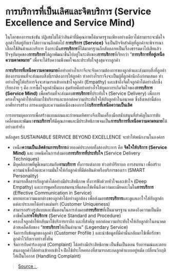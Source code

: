 
การบริการที่เป็นเลิศและจิตบริการ (Service Excellence and Service Mind)
=====

ในโลกของการแข่งขัน ปฏิเสธไม่ได้ว่าสินค้าที่มีคุณภาพได้มาตรฐานเพียงอย่างเดียวไม่สามารถจะมัดใจลูกค้าให้อยู่กับเราได้ยาวนานอีกต่อไป **การบริการ (Service)**  จึงเป็นปัจจัยสำคัญที่ลูกค้าจะพิจารณาเลือกใช้สินค้าและบริการ  ถึงกระนั้น**การบริการ**ที่ได้มาตรฐานก็กลับกลายเป็นเรื่องธรรมดาไปเสียแล้ว ปัจจุบันยุคของ**การบริการ**ได้ถูกพัฒนาขึ้นไปอยู่ในระดับของ**การบริการ**ที่เรียกว่า “**การบริการที่อยู่เหนือความคาดหมาย**” เพื่อจะได้รับความพึงพอใจและประทับใจสูงสุดจากลูกค้า

**การบริการที่เหนือความคาดหมาย**คือทำอย่างไรเราจึงจะจับความต้องการของลูกค้าและส่งมอบสิ่งที่ลูกค้าต้องการแทนที่จะส่งมอบสิ่งที่เราต้องการให้ลูกค้า ทำอย่างไรเราจึงจะเป็นผู้ที่ลูกค้านึกถึงก่อนเสมอ ทำอย่างไรผู้ให้บริการจึงจะสามารถเข้าอกเข้าใจลูกค้า (Empathy) และเข้าถึงจิตใจลูกค้าได้อย่างลึกซึ้ง เรียกง่าย ๆ คือ การซื้อใจลูกค้านั่นเอง สุดท้ายคือทำอย่างไรให้บุคลากรเกิดจิตใจของ**การบริการ (Service Mind)**  เพื่อพร้อมที่จะส่งมอบ**การบริการ**ที่ประทับใจ (Service Delivery) เพื่อการครองใจลูกค้าให้กลับมาใช้บริการและบอกต่อความประทับใจให้กับลูกค้าในอนาคต ซึ่งสิ่งเหล่านี้ต้องอาศัยการสร้าง การคงอยู่และความต่อเนื่องของการให้**บริการที่เหนือความเป็นเลิศ**

การอบรมบุคลากรเพื่อสร้างแบบแผนและกำหนดทิศทางจึงเป็นเครื่องมือสนับสนุนที่สำคัญในการขับเคลื่อนและพัฒนา**งานบริการ**ให้มีคุณภาพและมีประสิทธิภาพจนเป็น**การบริการที่เหนือความคาดหมาย**ได้อย่างแท้จริง

หลักสูตร SUSTAINABLE SERVICE BEYOND EXCELLENCE  จะทำให้พนักงานในองค์กร  

-   เหนือ**ความเป็นเลิศด้านการบริการ**ด้วยองค์ประกอบทั้งสองประการ คือ  **จิตใจให้บริการ (Service Mind)**  และ เทคนิคในการส่งมอบ**การบริการที่ประทับใจ**  (Service Delivery Techniques)
-   มีบุคลิกภาพที่ดูดีเหมาะสมกับ**งานบริการ** ทั้งการแต่งกาย ท่วงท่าอิริยาบถ การสนทนา เพื่อสร้างความน่าเชื่อถือและความมั่นใจให้กับลูกค้าที่มีต่อสินค้าหรือบริการของเรา (SMART Personality)
-   สามารถสื่อสารกับลูกค้าได้อย่างมีประสิทธิภาพ ทั้งการฟังด้วยหัวใจและเข้าใจ (Deep Empathy) และการพูดหรือบทสนทนาที่แสดงให้เห็นถึงความละเมียดละไมใน**การบริการ**  (Effective Communication in Service)
-   แยกแยะความแตกต่างของลูกค้าได้อย่างถูกต้อง เพื่อส่งมอบ**การบริการ**และดูแลเอาใจใส่กับลูกค้าแต่ละประเภทได้อย่างแม่นยำ (Customer Uniqueness)
-   สามารถสร้างรูปแบบและขั้นตอนในการส่งมอบ**การบริการ**ที่เป็นมาตรฐาน แสดงถึงความเป็นมืออาชีพใน**การให้บริการ**  (Service Standard and Procedure)
-   ครองใจลูกค้าให้กลับมาใช้บริการเราอีก และที่สำคัญ บอกต่อความประทับใจให้กับลูกค้าในอนาคตด้วยเคล็ดลับของ “**การบริการ**ให้เป็นตำนาน” (Legendary Service)
-   จัดการกับข้อมูลของลูกค้า (Customer Profile ) และนำข้อมูลที่มีค่านั้นกลับมาใช้เพื่อรักษาลูกค้าไว้กับเราอย่างยั่งยืน
-   จัดการกับคำร้องทุกข์ (Complaint) ได้อย่างมีประสิทธิภาพ เป็นขั้นเป็นตอน รับอารมณ์และตอบสนองลูกค้าได้อย่างเข้าอกเข้าใจ ฝึกใช้ประโยคทองที่สามารถสะกดลูกค้าแบบอยู่หมัด เปลี่ยนวิกฤติให้เป็นโอกาส (Handling Complaint)

> [Source : ](https://).
<!--stackedit_data:
eyJoaXN0b3J5IjpbLTQzMTAyMjYyN119
-->